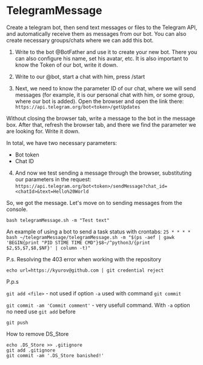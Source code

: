 # TelegramMessage

Create a telegram bot, then send text messages or files to the Telegram API, and automatically receive them as messages from our bot. You can also create necessary groups/chats where we can add this bot.

1. Write to the bot @BotFather and use it to create your new bot. There you can also configure his name, set his avatar, etc. It is also important to know the Token of our bot, write it down.

2. Write to our @bot, start a chat with him, press /start

3. Next, we need to know the parameter ID of our chat, where we will send messages (for example, it is our personal chat with him, or some group, where our bot is added). Open the browser and open the link there:
`https://api.telegram.org/bot<token>/getUpdates`

Without closing the browser tab, write a message to the bot in the message box. After that, refresh the browser tab, and there we find the parameter we are looking for. Write it down.

In total, we have two necessary parameters:
- Bot token
- Chat ID

4. And now we test sending a message through the browser, substituting our parameters in the request:
`https://api.telegram.org/bot<token>/sendMessage?chat_id=<chatId>&text=Hello%20World`

So, we got the message. Let's move on to sending messages from the console.

`bash telegramMessage.sh -m "Test text"`

An example of using a bot to send a task status with crontabs:
`25 * * * * bash ~/telegramMessage/telegramMessage.sh -m "$(ps -aef | gawk 'BEGIN{print "PID STIME TIME CMD"}$8~/^python3/{print $2,$5,$7,$8,$NF}' | column -t)"`


P.s. Resolving the 403 error when working with the repository

`echo url=https://kyurov@github.com | git credential reject`

P.p.s

`git add <file>` - not used if option `-a` used with command `git commit`

`git commit -am 'Commit comment'` - very usefull command. With `-a` option no need use `git add` before

`git push`


How to remove DS_Store
```
echo .DS_Store >> .gitignore
git add .gitignore
git commit -am '.DS_Store banished!'
```
